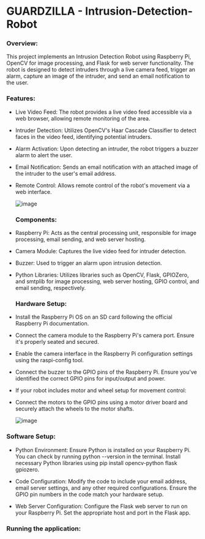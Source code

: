 # GUARDZILLA - Intrusion-Detection-Robot
### Overview:
This project implements an Intrusion Detection Robot using Raspberry Pi, OpenCV for image processing, and Flask for web server functionality. The robot is designed to detect intruders through a live camera feed, trigger an alarm, capture an image of the intruder, and send an email notification to the user.

### Features:
- Live Video Feed: The robot provides a live video feed accessible via a web browser, allowing remote monitoring of the area.
- Intruder Detection: Utilizes OpenCV's Haar Cascade Classifier to detect faces in the video feed, identifying potential intruders.
- Alarm Activation: Upon detecting an intruder, the robot triggers a buzzer alarm to alert the user.
- Email Notification: Sends an email notification with an attached image of the intruder to the user's email address.
- Remote Control: Allows remote control of the robot's movement via a web interface.
  
  ![image](https://github.com/Shpulluri/Intrusion-Detection-Robot/assets/93041504/f9c7a4fd-94c5-4f58-a827-2db0c7360521)

  ### Components:
- Raspberry Pi: Acts as the central processing unit, responsible for image processing, email sending, and web server hosting.
- Camera Module: Captures the live video feed for intruder detection.
- Buzzer: Used to trigger an alarm upon intrusion detection.
- Python Libraries: Utilizes libraries such as OpenCV, Flask, GPIOZero, and smtplib for image processing, web server hosting, GPIO control, and email sending, respectively.

  ### Hardware Setup:
- Install the Raspberry Pi OS on an SD card following the official Raspberry Pi documentation.  
- Connect the camera module to the Raspberry Pi's camera port. Ensure it's properly seated and secured.
- Enable the camera interface in the Raspberry Pi configuration settings using the raspi-config tool.
- Connect the buzzer to the GPIO pins of the Raspberry Pi. Ensure you've identified the correct GPIO pins for input/output and power.
- If your robot includes motor and wheel setup for movement control:
- Connect the motors to the GPIO pins using a motor driver board and securely attach the wheels to the motor shafts.

  ![image](https://github.com/Shpulluri/Intrusion-Detection-Robot/assets/93041504/5306f477-e9e4-4ae5-a5bb-922efea12694)
  

### Software Setup:
- Python Environment:
  Ensure Python is installed on your Raspberry Pi. You can check by running python --version in the terminal.
  Install necessary Python libraries using pip install opencv-python flask gpiozero.
  
- Code Configuration:
  Modify the code to include your email address, email server settings, and any other required configurations.
  Ensure the GPIO pin numbers in the code match your hardware setup.
  
- Web Server Configuration:
  Configure the Flask web server to run on your Raspberry Pi. Set the appropriate host and port in the Flask app.


### Running the application:

